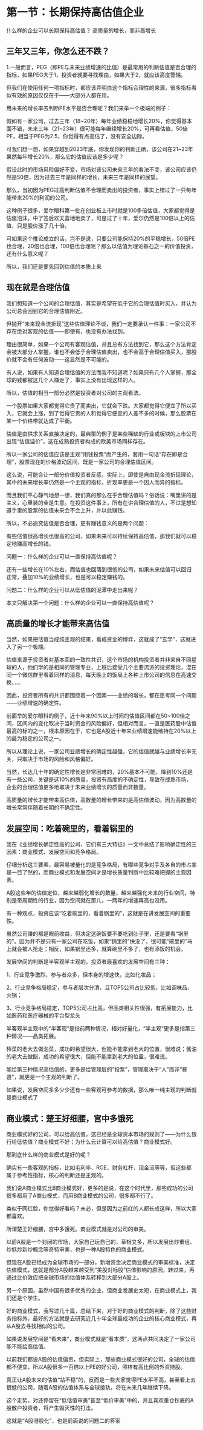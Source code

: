# 第一节：长期保持高估值企业
什么样的企业可以长期保持高估值？
高质量的增长，而非高增长
## 三年又三年，你怎么还不跌？
1.一般而言，PEG（即PE与未来业绩增速的比值）是最常用的判断估值是否合理的指标，如果PEG大于1，投资者就要寻找理由，如果大于2，就应该高度警惕。



但我们在使用任何一项指标时，都应该弄明白这个指标合理性的来源，很多指标看似有效的原因仅仅在于——大部分人都在用。



用未来的增长率去判断PE水平是否合理呢？我们来举一个极端的例子：



假如有一家公司，过去三年（18~20年）每年业绩稳稳地增长20%，你觉得基本面不错，未来三年（21~23年）很可能每年继续增长20%，可再看估值，50倍PE，相当于PEG为2.5，你觉得有点高估了，没有安全边际。



可我们想一想，如果穿越到2023年底，你发现你的判断正确，该公司在21~23年果然每年增长20%，那么它的估值应该是多少呢？



假设此时的市场风险偏好不变，市场对该公司未来三年的看法不变，该公司应该仍然是50倍，因为过去三年是同样的增长，未来三年是同样的展望。



那么，当初因为PEG过高判断估值不合理而卖出的投资者，事实上错过了一只每年能带来20%的利润的公司。



这种例子很多，爱尔眼科第一批在创业板上市时就是100多倍估值，大家都觉得是估值泡沫，中了签后欢天喜地地卖了，可是过了十年，爱尔仍然是100倍以上的估值，只是股价涨了几十倍。



可如果这个推论成立的话，岂不是说，只要公司能保持20%的平稳增长，50倍PE也合理，20倍也合理，100倍也合理呢？那么以估值为理论基石之一的价值投资，还有什么意义呢？



所以，我们还是要先回到估值的本质上来

## 现在就是合理估值
我们想知道一个公司的合理估值，其实是希望在低于它的合理估值时买入，并认为公司总会回到它的合理估值附近。



但抛开“未来现金流折现”这些估值理论不谈，我们一定要承认一件事：一家公司不存在绝对客观的估值——即使有，也没有办法找到。



理由很简单，如果一个公司有客观估值，并且总有方法找到它，那么这个方法肯定会被大部分人掌握，谁也不会低于合理估值卖出，也不会高于合理估值买入，那股价就不会有任何波动——这显然是不可能的。



有人说，如果有人知道合理估值的方法而我不知道呢？如果只有几个人掌握，那全球的钱都被这几个人赚走了，事实上没有出现这样的人。



所以，估值的相当一部分必然是投资者对公司的主观看法。



一个股票如果大家都觉得它贵了而卖出，它就会下跌。大家都觉得它便宜了所以买入，它就会上涨，到了觉得它贵的人和觉得它便宜的人差不多的时候，那么股票在某一个价格带就达成了平衡。



估值是由供求关系直接决定的，最典型的例子是某些稀缺的行业或板块的上市公司出现“估值溢价”，这在成熟投资者构成的欧美市场同样存在。



所以一家公司的估值应该是主观“用钱投票”而产生的，套用一句话“存在即是合理”，股票现在的价格波动区间，既是一家公司的合理估值区间。



这么说，可能会让一部分价值投资者反感，实际上，即使是自由现金流折现理论，其中的未来增长率仍然是一个主观的指标，折现率更是一个因人而异的指标。



而且我们平心静气地想一想，我们真的那么在乎合理估值吗？俗话说：嘴里讲的是主义，心里装的全是生意。在投资这件事上，所有在讲合理估值的人，不过是想知道手里的股票的估值未来会不会上升，并以此赚钱。



所以，不必追究估值是否合理，更有赚钱意义的是两个问题：



有些估值很高增长也很高的公司，如果未来可以持续保持高估值，那我们就可以稳定地赚高增长的钱。



问题一：什么样的企业可以一直保持高估值呢？



还有一些增长在10%左右，而估值也回落到很低的公司，如果未来估值可以回归正常，叠加10%的业绩增长，也是可以稳定赚钱的。



问题二：什么样的企业可以从低估值的泥潭中走出来呢？



本文只解决第一个问题：什么样的企业可以一直保持高估值呢？

## 高质量的增长才能带来高估值


当然，如果把估值当成纯主观的结果，看成资金的博弈，这就成了“玄学”，这就进入了另一个极端。



估值来源于投资者对基本面的一致性共识，这个市场的机构投资者并非来自不同星球的人，他们学的是相同的管理专业，上班后接受几个主要流派的投资理论，混在同一个微信群里看着同样的消息，每天晚上的饭局上各种上市公司的信息在高速交换……



因此，投资者所有的共识都围绕着一个因素——业绩的增长，都在思考同一个问题——业绩增速的确定性。



前面举的爱尔眼科的例子，近十年来90%以上时间的估值区间都在50~100倍之间，区间内的变化取决于当时资金的风险偏好，但相对而言，一直是医药股中估值最高的标的之一，根本原因在于，它也是A股近十年来业绩增速能维持在20%以上的最为稳定的公司之一。





所以从理论上说，一家公司业绩增长的确定性越强，它的估值就越与业绩增长率无关，只取决于市场的风险和风格偏好。





当然，长达几十年的确定性增长是非常困难的，20%基本不可能，降到10%还是有一些公司，关键是这10%的质量。投资有高度的不确定性，导致在成熟市场，企业的合理估值更多地取决于未来业绩增长的质量而非数量。



高质量的增长才能带来高估值，高数量的增长带来的是高估值波动，因为高数量的增长常常伴随着长期的不确定性。



## 发展空间：吃着碗里的，看着锅里的



我在《业绩增长确定性高的公司，它们有三大特征》一文中总结了影响确定性的三因素：商业模式、发展空间和竞争格局。



仔细分析这三要素，最容易被量化的是竞争格局，有哪些竞争对手及各自的市占率是一目了然的，而商业模式和发展空间才是增长质量判断中比较难把握的主观因素。



A股这些年的估值定位，越来越弱化增长的数量，越来越强化未来的行业空间，特别是带周期性的行业，因为空间就在那儿，一两年的增速再高也没用。



有一种观点，投资应该“吃着碗里的，看着锅里的”，这就是在讲发展空间的重要性。



虽然公司赚的都是眼前收益，但决定这碗饭要不要吃到肚子里，还是要看“锅里的”。因为并不是只有一家公司在吃饭，如果“锅里的”快没了，很可能“碗里的”马上就会被人抢走；相反，如果锅里还多，就算碗里不多了，也有添饭的机会。



发展空间的判断是半客观半主观的，投资者最喜欢的发展空间有三种：



1、行业竞争激烈，参与者众多，但本身的增速快，比如化妆品；

2、行业竞争格局稳定，参与者层次分清，且TOP5公司占比较低，比如调味品、火锅；

3、行业竞争格局稳定，TOP5公司占比高，但品类相关性很强，有拓展能力，比如医药和医疗器械的平台型龙头



半客观半主观中的“半客观”是指前两种情况，相对好量化，“半主观”更多是指第三种情况——品类拓展。



榨菜的老大去做泡菜，成功的希望很大，但能不能拿到老大的位置，很难说；酱油的老大去做醋，成功的希望很大，但能不能拿到老大的位置，很难说。



能给第三种情况高估值的，更多是给管理层的“投票”，管理取决于“人”而非“赛道”，就更是一个主观的判断了。



如果说，发展空间多多少少还有一些客观可参考的数据，那么唯一纯主观的判断就是商业模式了


## 商业模式：楚王好细腰，宫中多饿死



商业模式好的公司，可以给高估值，这已经是全球资本市场的规则了——为什么银行给低估值？商业模式不好；为什么云计算可以给高估值？商业模式好。



那到底什么样的商业模式是好的呢？



确实有一些客观的指标，比如毛利率、ROE、财务杠杆、现金流等等，但这些都属于参考性指标，核心的判断还是主观的。



我们说A商业模式比B商业模式好，更多的是说，在这个时代里，那些成功的公司很多都用了A商业模式，而用B商业模式的公司，很多都不行了。



类似于网红脸，你觉得好看吗？未必，但是因为之前红的人都长成这样，所以大家都喜欢。



所谓楚王好细腰，宫中多饿死。商业模式就是对公司的审美。



以前A股是一个封闭的市场，大家自己玩自己的，草根又多，所以发展出炒重组、炒低炒新炒概念等奇特审美，也是一种A股特色的商业模式。



但现在A股已经成为全球市场的一部分，新增资金决定商业模式的审美标准，决定估值模式，这就是部分A股越来越受到“美股对标股”估值影响的原因，转过来，再通过比价效应把全球市场的估值体系转移到大部分A股上。



另一个原因，虽然中国有很多优秀的企业，但商业发展史太短，在商业模式上，我们还是个学生。



好的商业模式，我写过几十篇，总结下来，对于好的商业模式的判断，除了这些财务指标外，最好的方法就是去研究近几十年全球最成功的企业的核心商业模式，再从A股去寻找相似的公司。



如果说发展空间是“看未来”，商业模式就是“看本质”，这两点共同决定了一家公司能不能给高估值。



以前我们都说A股的估值偏贵，但实际上，那些商业模式很好的公司，全球的估值都不便宜，所以A股很多一百倍以上PE的好公司，照样有高比例的外资持股。



真正让A股未来的估值“站不稳”的，反而是一些大家觉得PE水平不高，甚至看上去很低的公司，随着A股的估值体系与全球接轨，将在未来几年继续下降。



这个走势，对还停留在“低估值审美”甚至“低价审美”中的，并且喜欢重仓抄底的A股散户投资者，将产生毁灭性的打击。



这就是“A股港股化”，也是前面说的问题二的答案